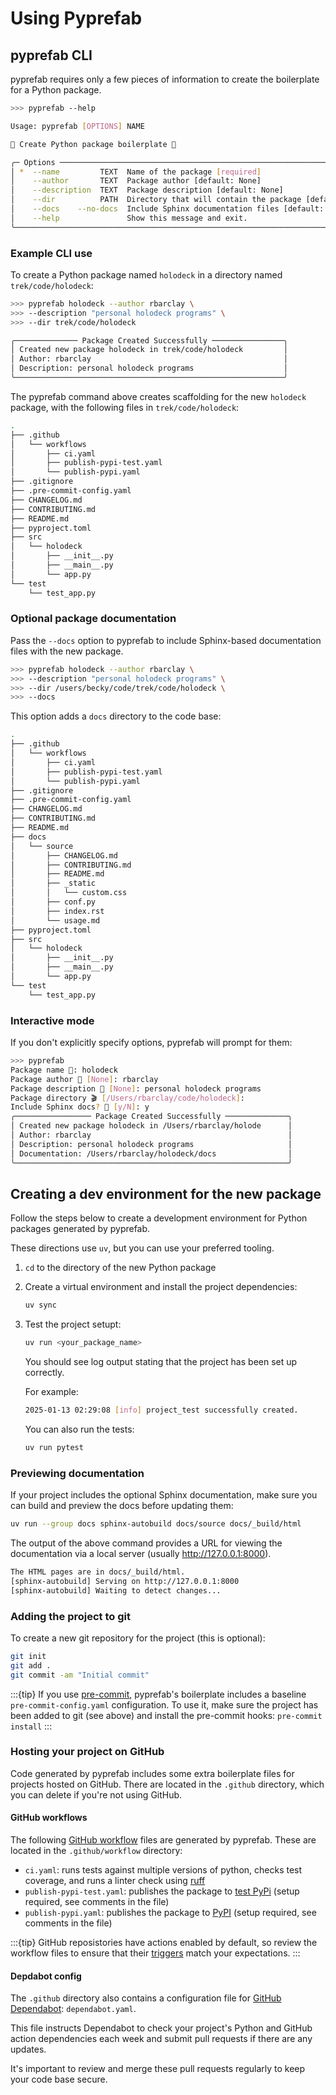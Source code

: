 # Using Pyprefab

## pyprefab CLI

pyprefab requires only a few pieces of information to create the
boilerplate for a Python package.

```sh
>>> pyprefab --help

Usage: pyprefab [OPTIONS] NAME

🐍 Create Python package boilerplate 🐍

╭─ Options ───────────────────────────────────────────────────────────────────────────────╮
│ *  --name         TEXT  Name of the package [required]                                  │
│    --author       TEXT  Package author [default: None]                                  │
│    --description  TEXT  Package description [default: None]                             │
│    --dir          PATH  Directory that will contain the package [default: <current dir>]│
│    --docs    --no-docs  Include Sphinx documentation files [default: no-docs]           │
│    --help               Show this message and exit.                                     │
╰─────────────────────────────────────────────────────────────────────────────────────────╯
```

### Example CLI use

To create a Python package named `holodeck` in a directory named
`trek/code/holodeck`:

```sh
>>> pyprefab holodeck --author rbarclay \
>>> --description "personal holodeck programs" \
>>> --dir trek/code/holodeck

╭────────────── Package Created Successfully ────────────────╮
│ Created new package holodeck in trek/code/holodeck         │
│ Author: rbarclay                                           │
│ Description: personal holodeck programs                    │
╰────────────────────────────────────────────────────────────╯
```

The pyprefab command above creates scaffolding for the new `holodeck` package,
with the following files in `trek/code/holodeck`:

```sh
.
├── .github
│   └── workflows
│       ├── ci.yaml
│       ├── publish-pypi-test.yaml
│       └── publish-pypi.yaml
├── .gitignore
├── .pre-commit-config.yaml
├── CHANGELOG.md
├── CONTRIBUTING.md
├── README.md
├── pyproject.toml
├── src
│   └── holodeck
│       ├── __init__.py
│       ├── __main__.py
│       └── app.py
└── test
    └── test_app.py
```

### Optional package documentation

Pass the `--docs` option to pyprefab to include Sphinx-based documentation files
with the new package.

```sh
>>> pyprefab holodeck --author rbarclay \
>>> --description "personal holodeck programs" \
>>> --dir /users/becky/code/trek/code/holodeck \
>>> --docs
```

 This option adds a `docs` directory to the code base:

```sh
.
├── .github
│   └── workflows
│       ├── ci.yaml
│       ├── publish-pypi-test.yaml
│       └── publish-pypi.yaml
├── .gitignore
├── .pre-commit-config.yaml
├── CHANGELOG.md
├── CONTRIBUTING.md
├── README.md
├── docs
│   └── source
│       ├── CHANGELOG.md
│       ├── CONTRIBUTING.md
│       ├── README.md
│       ├── _static
│       │   └── custom.css
│       ├── conf.py
│       ├── index.rst
│       └── usage.md
├── pyproject.toml
├── src
│   └── holodeck
│       ├── __init__.py
│       ├── __main__.py
│       └── app.py
└── test
    └── test_app.py
```

### Interactive mode

If you don't explicitly specify options, pyprefab will prompt for them:

```sh
>>> pyprefab
Package name 🐍: holodeck
Package author 👤 [None]: rbarclay
Package description 📝 [None]: personal holodeck programs
Package directory 🎬 [/Users/rbarclay/code/holodeck]:
Include Sphinx docs? 📄 [y/N]: y
╭───────────────── Package Created Successfully ──────────────╮
│ Created new package holodeck in /Users/rbarclay/holode      │
│ Author: rbarclay                                            │
│ Description: personal holodeck programs                     │
│ Documentation: /Users/rbarclay/holodeck/docs                │
╰─────────────────────────────────────────────────────────────╯
```

## Creating a dev environment for the new package

Follow the steps below to create a development environment for Python packages
generated by pyprefab.

These directions use `uv`, but you can use your preferred tooling.

1. `cd` to the directory of the new Python package

2. Create a virtual environment and install the project dependencies:

    ```sh
    uv sync
    ```

3. Test the project setupt:

    ```sh
    uv run <your_package_name>
    ```

    You should see log output stating that the project has been set up correctly.

    For example:

    ```sh
    2025-01-13 02:29:08 [info] project_test successfully created.
    ```

    You can also run the tests:

    ```sh
    uv run pytest
    ```

### Previewing documentation

If your project includes the optional Sphinx documentation, make sure you can
build and preview the docs before updating them:

```sh
uv run --group docs sphinx-autobuild docs/source docs/_build/html
```

The output of the above command provides a URL for viewing the documentation
via a local server (usually http://127.0.0.1:8000).

```sh
The HTML pages are in docs/_build/html.
[sphinx-autobuild] Serving on http://127.0.0.1:8000
[sphinx-autobuild] Waiting to detect changes...
```

### Adding the project to git

To create a new git repository for the project (this is optional):

```sh
git init
git add .
git commit -am "Initial commit"
```

:::{tip}
If you use [pre-commit](https://pre-commit.com/), pyprefab's boilerplate
includes a baseline `pre-commit-config.yaml` configuration. To use it, make
sure the project has been added to git (see above) and install the pre-commit
hooks: `pre-commit install`
:::

### Hosting your project on GitHub

Code generated by pyprefab includes some extra boilerplate files for
projects hosted on GitHub. There are located in the `.github` directory, which
you can delete if you're not using GitHub.

#### GitHub workflows

The following
[GitHub workflow](https://docs.github.com/en/actions/writing-workflows/about-workflows)
files are generated by pyprefab. These are located in the `.github/workflow`
directory:

- `ci.yaml`: runs tests against multiple versions of python, checks test
  coverage, and runs a linter check using [ruff](https://astral.sh/ruff)
- `publish-pypi-test.yaml`: publishes the package to
  [test PyPi](https://test.pypi.org) (setup required, see comments in the file)
- `publish-pypi.yaml`: publishes the package to [PyPI](https://pypi.org)
  (setup required, see comments in the file)

:::{tip}
GitHub reposistories have actions enabled by default, so review the workflow
files to ensure that their
[triggers](https://docs.github.com/en/actions/writing-workflows/choosing-when-your-workflow-runs/events-that-trigger-workflows)
match your expectations.
:::

#### Depdabot config

The `.github` directory also contains a configuration file for
[GitHub Dependabot](https://github.blog/news-insights/product-news/keep-all-your-packages-up-to-date-with-dependabot/): `dependabot.yaml`.

This file instructs Dependabot to check your project's
Python and GitHub action dependencies each week and submit pull requests if
there are any updates.

It's important to review and merge these pull requests regularly to keep your
code base secure.
